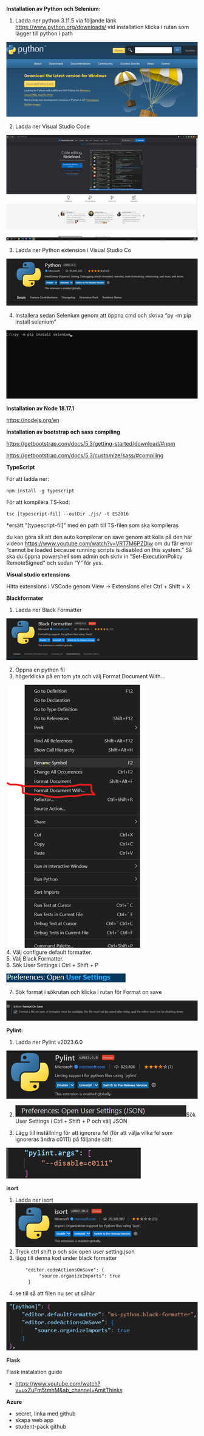 **Installation av Python och Selenium:**

 

1. Ladda ner python 3.11.5 via följande länk <https://www.python.org/downloads/> vid installation klicka i rutan som lägger till python i path

 

![](/md-images/Bild2.png)

 

2. Ladda ner Visual Studio Code

 

![](/md-images/Bild3.png)

 

3. Ladda ner Python extension i Visual Studio Co

 

![](/md-images/Bild4.png)

 

4. Installera sedan Selenium genom att öppna cmd och skriva “py -m pip install selenium”

 

![](/md-images/Bild1.png)

 

**Installation av Node 18.17.1**

 

<https://nodejs.org/en>

 

**Installation av bootstrap och sass compiling**

 

<https://getbootstrap.com/docs/5.3/getting-started/download/#npm>

 

<https://getbootstrap.com/docs/5.3/customize/sass/#compiling>

 

**TypeScript**

 

För att ladda ner:

 

    npm install -g typescript

 

För att kompilera TS-kod:

 

    tsc [typescript-fil] --outDir ./js/ -t ES2016

 

\*ersätt "\[typescript-fil]" med en path till TS-filen som ska kompileras

 

du kan göra så att den auto kompilerar on save genom att kolla på den här videon <https://www.youtube.com/watch?v=VRT7M6PZDlw> om du får error “cannot be loaded because running scripts is disabled on this system.” Så ska du öppna powershell som admin och skriv in “Set-ExecutionPolicy RemoteSigned” och sedan “Y” för yes.

 

**Visual studio extensions**

 

Hitta extensions i VSCode genom View -> Extensions eller Ctrl + Shift + X

 

**Blackformater**

 

1. Ladda ner Black Formatter

 

****![](/md-images/bf.png)****

 

2. Öppna en python fil
3. högerklicka på en tom yta och välj Format Document With…  

![](/md-images/Bild5.png)  
4. Välj configure default formatter.  
5. Välj Black Formatter.  
6. Sök User Settings i Ctrl + Shift + P

 

![](/md-images/Bild6.png)

 

7. Sök format i sökrutan och klicka i rutan för Format on save

 

![](/md-images/Bild7.png)

 

**Pylint:**

 

1. Ladda ner Pylint v2023.6.0

 

![](/md-images/Bild8.png)

 

2. ![](/md-images/Bild9.png)Sök User Settings i Ctrl + Shift + P och välj JSON

 

<!---->

 

3. Lägg till inställning för att ignorera fel (för att välja vilka fel som ignoreras ändra c0111) på följande sätt:

 

![](/md-images/Bild10.png)

 

**isort**

 

1. Ladda ner isort ![](/md-images/Bild11.png)
2. Tryck ctrl shift p och sök open user setting.json
3. lägg till denna kod under black formatter

 

<!---->

 

           "editor.codeActionsOnSave": {
                "source.organizeImports": true
            }

 

4. se till så att filen nu ser ut såhär

 

![](/md-images/Bild12.png)

**Flask**  

Flask instalation guide
* https://www.youtube.com/watch?v=uxZuFm5tmhM&ab_channel=AmitThinks

**Azure**
 
* secret, linka med github
* skapa web app
* student-pack github
